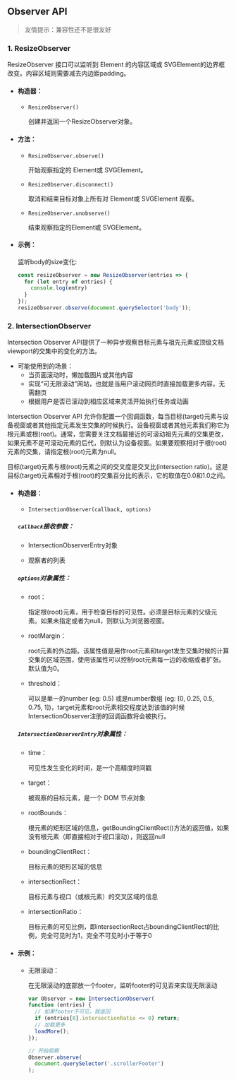 ## Observer API

> 友情提示：兼容性还不是很友好

### 1. ResizeObserver

ResizeObserver 接口可以监听到 Element 的内容区域或 SVGElement的边界框改变。内容区域则需要减去内边距padding。

- #### 构造器：

  - `ResizeObserver()`
  
    创建并返回一个ResizeObserver对象。

- #### 方法：

  - `ResizeObserver.observe()`

    开始观察指定的 Element或 SVGElement。

  - `ResizeObserver.disconnect()`

    取消和结束目标对象上所有对 Element或 SVGElement 观察。

  - `ResizeObserver.unobserve()`

    结束观察指定的Element或 SVGElement。

- #### 示例：

  监听body的size变化:

  ```js
  const resizeObserver = new ResizeObserver(entries => {
    for (let entry of entries) {
      console.log(entry)
    }
  });
  resizeObserver.observe(document.querySelector('body'));
  ```

### 2. IntersectionObserver

Intersection Observer API提供了一种异步观察目标元素与祖先元素或顶级文档viewport的交集中的变化的方法。

- 可能使用到的场景：
  - 当页面滚动时，懒加载图片或其他内容
  - 实现“可无限滚动”网站，也就是当用户滚动网页时直接加载更多内容，无需翻页
  - 根据用户是否已滚动到相应区域来灵活开始执行任务或动画

Intersection Observer API 允许你配置一个回调函数，每当目标(target)元素与设备视窗或者其他指定元素发生交集的时候执行。设备视窗或者其他元素我们称它为根元素或根(root)。通常，您需要关注文档最接近的可滚动祖先元素的交集更改，如果元素不是可滚动元素的后代，则默认为设备视窗。如果要观察相对于根(root)元素的交集，请指定根(root)元素为null。

目标(target)元素与根(root)元素之间的交叉度是交叉比(intersection ratio)。这是目标(target)元素相对于根(root)的交集百分比的表示，它的取值在0.0和1.0之间。

- #### 构造器：

  - `IntersectionObserver(callback, options)`

  ##### `callback`接收参数： 

  - IntersectionObserverEntry对象

  - 观察者的列表

  ##### `options`对象属性：

  - root：

    指定根(root)元素，用于检查目标的可见性。必须是目标元素的父级元素。如果未指定或者为null，则默认为浏览器视窗。

  - rootMargin：

    root元素的外边距。该属性值是用作root元素和target发生交集时候的计算交集的区域范围，使用该属性可以控制root元素每一边的收缩或者扩张。默认值为0。

  - threshold：

    可以是单一的number (eg: 0.5) 或是number数组 (eg: [0, 0.25, 0.5, 0.75, 1])，target元素和root元素相交程度达到该值的时候IntersectionObserver注册的回调函数将会被执行。

  ##### `IntersectionObserverEntry`对象属性：

    - time：

      可见性发生变化的时间，是一个高精度时间戳

    - target：

      被观察的目标元素，是一个 DOM 节点对象

    - rootBounds：

      根元素的矩形区域的信息，getBoundingClientRect()方法的返回值，如果没有根元素（即直接相对于视口滚动），则返回null

    - boundingClientRect：

      目标元素的矩形区域的信息

    - intersectionRect：

      目标元素与视口（或根元素）的交叉区域的信息

    - intersectionRatio：

      目标元素的可见比例，即intersectionRect占boundingClientRect的比例，完全可见时为1，完全不可见时小于等于0

- #### 示例：

  - 无限滚动：

    在无限滚动的底部放一个footer，监听footer的可见否来实现无限滚动

    ```js
    var Observer = new IntersectionObserver(
    function (entries) {
      // 如果footer不可见，就返回
      if (entries[0].intersectionRatio <= 0) return;
      // 加载更多
      loadMore();
    });

    // 开始观察
    Observer.observe(
      document.querySelector('.scrollerFooter')
    );
    ```